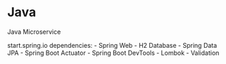 # Java
Java Microservice


start.spring.io
  dependencies:
    - Spring Web
    - H2 Database
    - Spring Data JPA
    - Spring Boot Actuator
    - Spring Boot DevTools
    - Lombok
    - Validation
    
